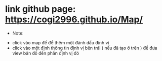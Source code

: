 # link github page: https://cogi2996.github.io/Map/
- Note: 
+ click vào map để để thêm một đánh dấu định vị
+ click vào một định thông tin định vị bên trái ( nếu đã tạo ở trên ) để đưa view bản đồ đến phần định vị đó
